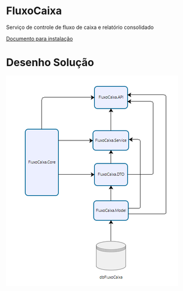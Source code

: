 # FluxoCaixa
Serviço de controle de fluxo de caixa e relatório consolidado


[Documento para instalação](https://github.com/git-roberto/FluxoCaixa/blob/main/readme.pdf)

# Desenho Solução
![Desenho Solução](https://github.com/git-roberto/FluxoCaixa/blob/main/DesenhoSolucao.PNG)
